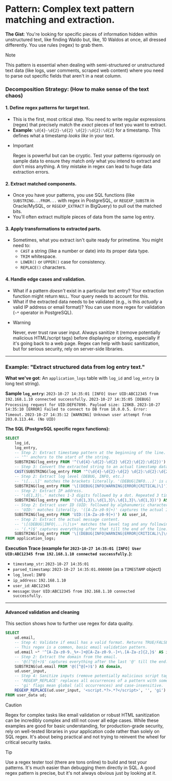 # Pattern: Complex text pattern matching and extraction.

**The Gist**: You're looking for specific pieces of information hidden within unstructured text, like finding Waldo but, like, 10 Waldos at once, all dressed differently. You use rules (regex) to grab them.

> [!NOTE]
> This pattern is essential when dealing with semi-structured or unstructured text data (like logs, user comments, scraped web content) where you need to parse out specific fields that aren't in a neat column.

### Decomposition Strategy: (How to make sense of the text chaos)

#### 1. Define regex patterns for target text.

*   This is the first, most critical step. You need to write regular expressions (regex) that precisely match the *exact* pieces of text you want to extract.
*   **Example**: `\d{4}-\d{2}-\d{2} \d{2}:\d{2}:\d{2}` for a timestamp. This defines what a timestamp *looks like* in your text.
*   > [!IMPORTANT]
    > Regex is powerful but can be cryptic. Test your patterns rigorously on sample data to ensure they match *only* what you intend to extract and don't miss anything. A tiny mistake in regex can lead to huge data extraction errors.

#### 2. Extract matched components.

*   Once you have your patterns, you use SQL functions (like `SUBSTRING...FROM...` with regex in PostgreSQL, or `REGEXP_SUBSTR` in Oracle/MySQL, or `REGEXP_EXTRACT` in BigQuery) to pull out the matched bits.
*   You'll often extract multiple pieces of data from the same log entry.

#### 3. Apply transformations to extracted parts.

*   Sometimes, what you extract isn't quite ready for primetime. You might need to:
    *   `CAST` a string (like a number or date) into its proper data type.
    *   `TRIM` whitespace.
    *   `LOWER()` or `UPPER()` case for consistency.
    *   `REPLACE()` characters.

#### 4. Handle edge cases and validation.

*   What if a pattern *doesn't* exist in a particular text entry? Your extraction function might return `NULL`. Your query needs to account for this.
*   What if the extracted data needs to be validated (e.g., is this *actually* a valid IP address or email format)? You can use more regex for validation (`~*` operator in PostgreSQL).
*   > [!WARNING]
    > Never, ever trust raw user input. Always sanitize it (remove potentially malicious HTML/script tags) before displaying or storing, especially if it's going back to a web page. Regex can help with basic sanitization, but for serious security, rely on server-side libraries.

---

### Example: "Extract structured data from log entry text."

**What we've got**: An `application_logs` table with `log_id` and `log_entry` (a long text string).

**Sample `log_entry`:**
`2023-10-27 14:35:01 [INFO] User UID:ABC12345 from 192.168.1.10 connected successfully.`
`2023-10-27 14:35:05 [DEBUG] Processing request for UID:DEF67890. Payload size: 128KB.`
`2023-10-27 14:35:10 [ERROR] Failed to connect to DB from 10.0.0.5. Error: Timeout.`
`2023-10-27 14:35:12 [WARNING] Unknown user attempt from 203.0.113.44. (No UID)`

**The SQL (PostgreSQL specific regex functions):**

```sql
SELECT
    log_id,
    log_entry,
    -- Step 2: Extract timestamp pattern at the beginning of the line.
    -- '^' anchors to the start of the string.
    SUBSTRING(log_entry FROM '^(\d{4}-\d{2}-\d{2} \d{2}:\d{2}:\d{2})') AS timestamp_str,
    -- Step 3: Convert the extracted string to an actual timestamp data type.
    CAST(SUBSTRING(log_entry FROM '^(\d{4}-\d{2}-\d{2} \d{2}:\d{2}:\d{2})') AS TIMESTAMP) AS parsed_timestamp,
    -- Step 2: Extract log level (DEBUG, INFO, etc.)
    -- '\[...\]' matches the brackets literally. '(DEBUG|INFO...)' is a capturing group for the level.
    SUBSTRING(log_entry FROM '\[(DEBUG|INFO|WARNING|ERROR|CRITICAL)\]') AS log_level,
    -- Step 2: Extract IP address.
    -- '\d{1,3}\.' matches 1-3 digits followed by a dot. Repeated 3 times, then 1-3 digits.
    SUBSTRING(log_entry FROM '(\d{1,3}\.\d{1,3}\.\d{1,3}\.\d{1,3})') AS ip_address,
    -- Step 2: Extract user ID (UID: followed by alphanumeric characters).
    -- 'UID:' matches literally. '([A-Za-z0-9]+)' captures the actual ID.
    SUBSTRING(log_entry FROM 'UID:([A-Za-z0-9]+)') AS user_id,
    -- Step 2: Extract the actual message content.
    -- '\[(DEBUG|INFO|...)\]\s+' matches the level tag and any following whitespace.
    -- '(.*)$' captures everything after that till the end of the line.
    SUBSTRING(log_entry FROM '\[(DEBUG|INFO|WARNING|ERROR|CRITICAL)\]\s+(.*)$') AS message
FROM application_logs;
```

**Execution Trace (example for `2023-10-27 14:35:01 [INFO] User UID:ABC12345 from 192.168.1.10 connected successfully.`):**

*   `timestamp_str`: `2023-10-27 14:35:01`
*   `parsed_timestamp`: `2023-10-27 14:35:01.000000` (as a `TIMESTAMP` object)
*   `log_level`: `INFO`
*   `ip_address`: `192.168.1.10`
*   `user_id`: `ABC12345`
*   `message`: `User UID:ABC12345 from 192.168.1.10 connected successfully.`

---

#### Advanced validation and cleaning

This section shows how to further use regex for data quality.

```sql
SELECT
    ud.email,
    -- Step 4: Validate if email has a valid format. Returns TRUE/FALSE.
    -- This regex is a common, basic email validation pattern.
    ud.email ~* '^[A-Za-z0-9._%+-]+@[A-Za-z0-9.-]+\.[A-Za-z]{2,}$' AS is_valid_email,
    -- Step 2: Extract the domain from the email.
    -- '@([^@]+)$' captures everything after the last '@' till the end.
    SUBSTRING(ud.email FROM '@([^@]+)$') AS domain,
    ud.user_input,
    -- Step 4: Sanitize inputs (remove potentially malicious script tags).
    -- 'REGEXP_REPLACE' replaces all occurrences of a pattern with something else (here, an empty string).
    -- 'gi' flags mean global (all occurrences) and case-insensitive.
    REGEXP_REPLACE(ud.user_input, '<script.*?>.*?</script>', '', 'gi') AS sanitized_input
FROM user_data ud;
```

> [!CAUTION]
> Regex for complex tasks like email validation or robust HTML sanitization can be incredibly complex and still not cover all edge cases. While these examples are good for basic understanding, for production-grade security, rely on well-tested libraries in your application code rather than solely on SQL regex. It's about being practical and not trying to reinvent the wheel for critical security tasks.

> [!TIP]
> Use a regex tester tool (there are tons online) to build and test your patterns. It's much easier than debugging them directly in SQL. A good regex pattern is precise, but it's not always obvious just by looking at it.
